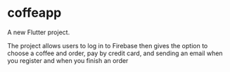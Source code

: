 
# coffeapp
A new Flutter project.

The project allows users to log in to Firebase
then gives the option to choose a coffee and order,
pay by credit card,
and sending an email when you register and when you finish an order
